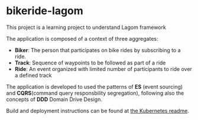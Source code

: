 # bikeride-lagom


This project is a learning project to understand Lagom framework

The application is composed of a context of three aggregates:

- **Biker**: The person that participates on bike rides by subscribing to a ride.
- **Track**: Sequence of waypoints to be followed as part of a ride
- **Ride**: An event organized with limited number of participants to ride over a defined track

The application is developed to used the patterns of **ES** (event sourcing) and **CQRS**(command query responsbility segregation), following also the concepts of **DDD** Domain Drive Design.

 
Build and deployment instructions can be found at [the Kubernetes readme](https://github.com/fernandohackbart/bikeride-lagom/blob/master/Kubernetes/README.md).